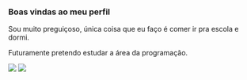 ### Boas vindas ao meu perfil
Sou muito preguiçoso, única coisa que eu faço é comer ir pra escola e dormi.

Futuramente pretendo estudar a área da programação.

![](https://media.tenor.com/lT0M9AKFiwAAAAAM/bart-el-papuselo-bart-simpson.gif)
![](https://media.tenor.com/BzXAQSpLZgwAAAAM/homer-simpson-fat.gif)
